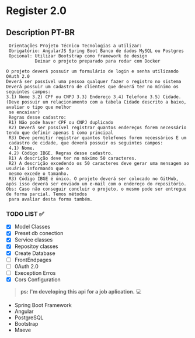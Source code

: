 # Register 2.0

## Description PT-BR
```
 Orientações Projeto Técnico Tecnologias a utilizar: 
 Obrigatório: AngularJS Spring Boot Banco de dados MySQL ou Postgres 
 Opcional: Utilizar Bootstrap como framework de design 
           Deixar o projeto preparado para rodar com Docker 
 
O projeto deverá possuir um formulário de login e senha utilizando OAuth 2.0
Deverá ser possível uma pessoa qualquer fazer o registro no sistema Deverá possuir um cadastro de clientes que deverá ter no mínimo os seguintes campos: 
3.1) Nome 3.2) CPF ou CNPJ 3.3) Endereço 3.4) Telefone 3.5) Cidade. (Deve possuir um relacionamento com a tabela Cidade descrito a baixo, avaliar o tipo que melhor
 se encaixar) 
 Regras desse cadastro: 
 R1) Não pode haver CPF ou CNPJ duplicado 
 R2) Deverá ser possível registrar quantos endereços forem necessário tendo que definir apenas 1 como principal 
 R3) Deve permitir registrar quantos telefones forem necessários E um
 cadastro de cidade, que deverá possuir os seguintes campos: 
 4.1) Nome. 
 4.2) Código IBGE. Regras desse cadastro. 
 R1) A descrição deve ter no máximo 50 caracteres. 
 R2) A descrição excedendo os 50 caracteres deve gerar uma mensagem ao usuário informando que o
 mesmo excede o tamanho. 
 R3) Código IBGE é único. O projeto deverá ser colocado no GitHub, após isso deverá ser enviado um e-mail com o endereço do repositório. Obs: Caso não conseguir concluir o projeto, o mesmo pode ser entregue de forma parcial. Temos métodos
 para avaliar desta forma também.
```
### TODO LIST ✅
- [X] Model Classes
- [X] Preset db conection
- [X] Service classes
- [X] Repositoy classes
- [X] Create Database
- [ ] FrontEndpages
- [ ] 0Auth 2.0
- [ ] Exeception Erros
- [X] Cors Configuration

> **ps: I'm developing this api for a job aplication.** 💻

- Spring Boot Framework
- Angular
- PostgreSQL
- Bootstrap
- Maeve
